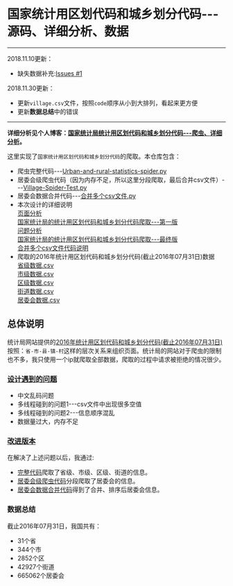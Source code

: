 # 国家统计用区划代码和城乡划分代码---源码、详细分析、数据

---

2018.11.10更新：
- 缺失数据补充:[Issues #1](https://github.com/dta0502/NBSPRC-spider/issues/1)

2018.11.30更新：
- 更新`village.csv`文件，按照`code`顺序从小到大排列，看起来更方便
- 更新**数据总结**中的错误

---



**详细分析见个人博客：[国家统计局统计用区划代码和城乡划分代码---爬虫、详细分析](https://blog.csdn.net/dta0502/article/details/82024462)。**

这里实现了`国家统计用区划代码和城乡划分代码`的爬取。本仓库包含：
- 爬虫完整代码---[Urban-and-rural-statistics-spider.py](https://github.com/dta0502/China-zoning-code-for-statistics-spider/blob/master/Urban-and-rural-statistics-spider.py)
- 居委会级爬虫代码（因为内存不足，所以这里分段爬取，最后合并csv文件）---[Village-Spider-Test.py](https://github.com/dta0502/China-zoning-code-for-statistics-spider/blob/master/Village-Spider-Test.py)
- 居委会数据合并代码---[合并多个csv文件.py](https://github.com/dta0502/NBSPRC-spider/blob/master/%E5%90%88%E5%B9%B6%E5%A4%9A%E4%B8%AAcsv%E6%96%87%E4%BB%B6.py)
- 本次设计的详细说明\
    [页面分析](https://github.com/dta0502/China-zoning-code-for-statistics-spider/blob/master/docs/%E9%A1%B5%E9%9D%A2%E5%88%86%E6%9E%90.md)\
    [国家统计局的统计用区划代码和城乡划分代码爬取---第一版](https://github.com/dta0502/China-zoning-code-for-statistics-spider/blob/master/docs/%E7%AC%AC%E4%B8%80%E7%89%88.md)\
    [问题分析](https://github.com/dta0502/China-zoning-code-for-statistics-spider/blob/master/docs/%E9%97%AE%E9%A2%98%E5%88%86%E6%9E%90.md)\
    [国家统计局的统计用区划代码和城乡划分代码爬取---最终版](https://github.com/dta0502/China-zoning-code-for-statistics-spider/blob/master/docs/%E7%AC%AC%E4%BA%8C%E7%89%88%EF%BC%88%E6%9C%80%E7%BB%88%E7%89%88%EF%BC%89.md)\
    [合并多个csv文件代码说明](https://github.com/dta0502/NBSPRC-spider/blob/master/docs/%E5%90%88%E5%B9%B6%E5%A4%9A%E4%B8%AAcsv%E6%96%87%E4%BB%B6.md)
- 爬取的2016年统计用区划代码和城乡划分代码(截止2016年07月31日)数据\
    [省级数据.csv](https://github.com/dta0502/China-zoning-code-for-statistics-spider/blob/master/data/province.csv)\
    [市级数据.csv](https://github.com/dta0502/China-zoning-code-for-statistics-spider/blob/master/data/city.csv)\
    [区级数据.csv](https://github.com/dta0502/China-zoning-code-for-statistics-spider/blob/master/data/county.csv)\
    [街道数据.csv](https://github.com/dta0502/China-zoning-code-for-statistics-spider/blob/master/data/town.csv)\
    [居委会数据.csv](https://github.com/dta0502/NBSPRC-spider/blob/master/data/village.csv)

## 总体说明
统计局网站提供的[2016年统计用区划代码和城乡划分代码(截止2016年07月31日)](http://www.stats.gov.cn/tjsj/tjbz/tjyqhdmhcxhfdm/2016/index.html)按照：`省-市-县-镇-村`这样的层次关系来组织页面。统计局的网站对于爬虫的限制也不多，我只使用一个ip就爬取全部数据，爬取的过程中请求被拒绝的情况很少。

### [设计遇到的问题](https://github.com/dta0502/China-zoning-code-for-statistics-spider/blob/master/docs/%E9%97%AE%E9%A2%98%E5%88%86%E6%9E%90.md)
- 中文乱码问题
- 多线程碰到的问题1---csv文件中出现很多空值
- 多线程碰到的问题2---信息顺序混乱
- 数据量过大，内存不足

### [改进版本](https://github.com/dta0502/China-zoning-code-for-statistics-spider/blob/master/docs/%E7%AC%AC%E4%BA%8C%E7%89%88%EF%BC%88%E6%9C%80%E7%BB%88%E7%89%88%EF%BC%89.md)
在解决了上述问题以后，我通过:
- [完整代码](https://github.com/dta0502/China-zoning-code-for-statistics-spider/blob/master/Urban-and-rural-statistics-spider.py)爬取了省级、市级、区级、街道的信息。
- [居委会级爬虫代码](https://github.com/dta0502/China-zoning-code-for-statistics-spider/blob/master/Village-Spider-Test.py)分段爬取了居委会的信息。
- [居委会数据合并代码](https://github.com/dta0502/NBSPRC-spider/blob/master/%E5%90%88%E5%B9%B6%E5%A4%9A%E4%B8%AAcsv%E6%96%87%E4%BB%B6.py)得到了合并、排序后居委会信息。

### 数据总结
截止2016年07月31日，我国共有：
- 31个省
- 344个市
- 2852个区
- 42927个街道
- 665062个居委会


